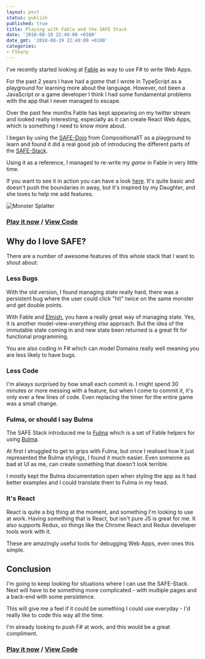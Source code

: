 ```yaml
---
layout: post
status: publish
published: true
title: Playing with Fable and the SAFE Stack
date: '2018-08-19 22:49:00 +0100'
date_gmt: '2018-08-19 22:49:00 +0100'
categories:
- FSharp
---
```


I've recently started looking at [Fable][1] as way to use F# to write Web Apps.

For the past 2 years I have had a *game* that I wrote in TypeScript as a playground
for learning more about the language. However, not been a JavaScript or a game developer
I think I had some fundamental problems with the app that I never managed to escape.

Over the past few months Fable has kept appearing on my twitter stream and looked
really interesting, especially as it can create React Web Apps, which is something I need
to know more about.

I began by using the [SAFE-Dojo][2] from CompositionalIT as a playground to learn
and found it did a real good job of introducing the different parts of the [SAFE-Stack][8].

Using it as a reference, I managed to re-write my *game* in Fable in very little time.

If you want to see it in action you can have a look [here][3]. It's quite basic and
doesn't push the boundaries in away, but it's inspired by my Daughter, and she loves to
help me add features.

![Monster Splatter][4]

### [Play it now][3] / [View Code][9]

## Why do I love SAFE?

There are a number of awesome features of this whole stack that I want to shout about:

### Less Bugs

With the old version, I found managing state really hard, there was a persistent bug where
the user could click "hit" twice on the same monster and get double points.

With Fable and [Elmish][5], you have a really great way of managing state. Yes, it is another model-view-*everything else* approach. But the idea of the immutable state
coming in and new state been returned is a great fit for functional programming.

You are also coding in F# which can model Domains really well meaning you are less likely
to have bugs.

### Less Code

I'm always surprised by how small each commit is. I might spend 30 minutes or more messing with
a feature, but when I come to commit it, it's only ever a few lines of code. Even replacing the
timer for the entire game was a small change.

### Fulma, or should I say Bulma

The SAFE Stack introduced me to [Fulma][6] which is a set of Fable helpers for using [Bulma][7].

At first I struggled to get to grips with Fulma, but once I realised how it just represented the
Bulma stylings, I found it much easier. Even someone as bad at UI as me, can create something
that doesn't look terrible.

I mostly kept the Bulma documentation open when styling the app as it had better examples and
I could translate them to Fulma in my head.

### It's React

React is quite a big thing at the moment, and something I'm looking to use at work. Having something
that is React, but isn't pure JS is great for me. It also supports Redux, so things like the
Chrome React and Redux developer tools work with it.

These are amazingly useful tools for debugging Web Apps, even ones this simple.

## Conclusion

I'm going to keep looking for situations where I can use the SAFE-Stack. Next will have to be
something more complicated - with multiple pages and a back-end with some persistence.

This will give me a feel if it could be something I could use everyday - I'd really like to
code this way all the time.

I'm already looking to push F# at work, and this would be a great compliment.

### [Play it now][3] / [View Code][9]

 [1]: http://fable.io
 [2]: https://github.com/CompositionalIT/SAFE-Dojo
 [3]: {{site.baseurl}}/MonsterSplatter
 [4]: {{site.contenturl}}monster-splatter.png
 [5]: https://elmish.github.io/
 [6]: https://mangelmaxime.github.io/Fulma/
 [7]: https://bulma.io/
 [8]: https://safe-stack.github.io/
 [9]: https://github.com/xdaDaveShaw/MonsterSplatter
